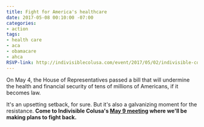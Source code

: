 ```yaml
---
title: Fight for America's healthcare
date: 2017-05-08 00:10:00 -07:00
categories:
- action
tags:
- health care
- aca
- obamacare
- ahca
RSVP-link: http://indivisiblecolusa.com/event/2017/05/02/indivisible-colusa-open-meeting.html
---
```


On May 4, the House of Representatives passed a bill that will undermine the health and financial security of tens of millions of Americans, if it becomes law. 

It's an upsetting setback, for sure. But it's also a galvanizing moment for the resistance. **Come to Indivisible Colusa's [May 9 meeting](http://indivisiblecolusa.com/event/2017/05/02/indivisible-colusa-open-meeting.html) where we'll be making plans to fight back.**